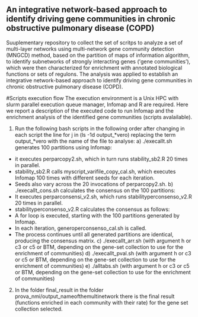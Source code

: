 ## An integrative network-based approach to identify driving gene communities in chronic obstructive pulmonary disease (COPD)
Suuplementary repository to collect the set of scritps to analyze a set of multi-layer networks using multi-network gene community detection (MNGCD) method, based on the partition of maps of information algorithm, to identify subnetworks of strongly interacting genes ('gene communities’), which were then characterized for enrichment with annotated biological functions or sets of regulons. The analysis was applied to establish an integrative network-based approach to identify driving gene communities in chronic obstructive pulmonary disease (COPD).

#Scripts execution flow
The execution environment is a Unix HPC with slurm parallel execution queue manager, Infomap and R are required. Here we report a description of the executed code to run Infomap and the enrichment analysis of the identified gene communities (scripts avalailable). 
1. Run the following bash scripts in the following order after changing in each script the line for j in (ls -1d output_*vero)  replacing the term output_*vero with the name of the file to analyse:
a) ./execallt.sh generates 100 partitions using Infomap:
- it executes perparcopy2.sh, which in turn runs stability_sb2.R 20 times in parallel.
- stability_sb2.R calls myscript_varifile_copy_cal.sh, which executes Infomap 100 times with different seeds for each iteration.
- Seeds also vary across the 20 invocations of perparcopy2.sh.
b) ./execallt_cons.sh calculates the consensus on the 100 partitions:
- It executes perparconsensi_v2.sh, which runs stabilityperconsenso_v2.R 20 times in parallel.
- stabilityperconsenso_v2.R calculates the consensus as follows:
- A for loop is executed, starting with the 100 partitions generated by Infomap.
- In each iteration, generoperconsenso_cal.sh is called.
- The process continues until all generated partitions are identical, producing the consensus matrix.
c) ./execallt_arr.sh  (with argument h or c3 or c5 or BTM, depending on the gene-set collection to use for the enrichment of communities)
d) ./execallt_pval.sh  (with argument h or c3 or c5 or BTM, depending on the gene-set collection to use for the enrichment of communities)
e) ./alltabs.sh (with argument h or c3 or c5 or BTM, depending on the gene-set collection to use for the enrichment of communities)
2. In the folder  final_result in the folder prova_nmi/output_nameofthemultinetwork   there is the final result (functions enriched in each community with their rate) for the gene set collection selected.
